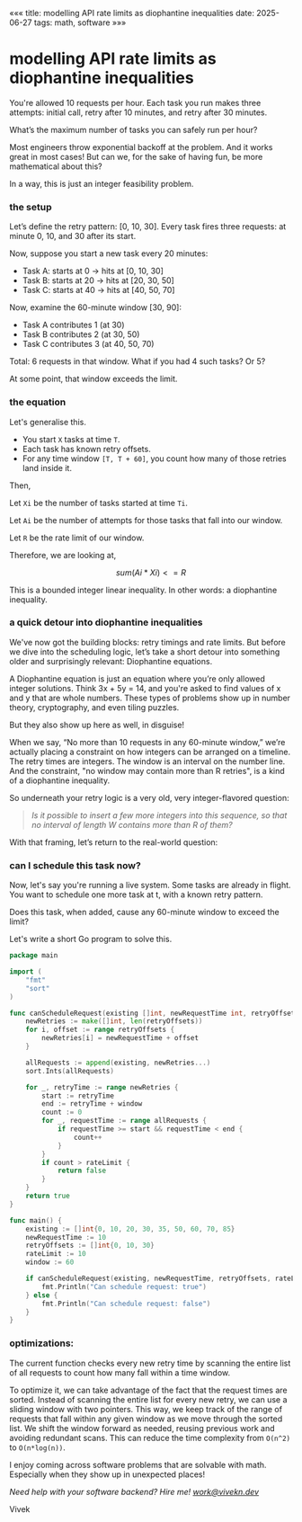 «««
title: modelling API rate limits as diophantine inequalities
date: 2025-06-27
tags: math, software
»»»

# modelling API rate limits as diophantine inequalities

You're allowed 10 requests per hour. Each task you run makes three attempts: initial call, retry after 10 minutes, and retry after 30 minutes.

What’s the maximum number of tasks you can safely run per hour?

Most engineers throw exponential backoff at the problem. And it works great in most cases! But can we, for the sake of having fun, be more mathematical about this?

In a way, this is just an integer feasibility problem.

### the setup

Let’s define the retry pattern: [0, 10, 30]. Every task fires three requests: at minute 0, 10, and 30 after its start.

Now, suppose you start a new task every 20 minutes:
- Task A: starts at 0 → hits at [0, 10, 30]
- Task B: starts at 20 → hits at [20, 30, 50]
- Task C: starts at 40 → hits at [40, 50, 70]

Now, examine the 60-minute window [30, 90]:
- Task A contributes 1 (at 30)
- Task B contributes 2 (at 30, 50)
- Task C contributes 3 (at 40, 50, 70)

Total: 6 requests in that window. What if you had 4 such tasks? Or 5?

At some point, that window exceeds the limit.

### the equation

Let's generalise this. 

- You start `X` tasks at time `T`. 
- Each task has known retry offsets.
- For any time window `[T, T + 60]`, you count how many of those retries land inside it.

Then,

Let `Xi` be the number of tasks started at time `Ti`.

Let `Ai` be the number of attempts for those tasks that fall into our window.

Let `R` be the rate limit of our window.

Therefore, we are looking at,
```math
sum(Ai * Xi) <= R
```

This is a bounded integer linear inequality. In other words: a diophantine inequality.

### a quick detour into diophantine inequalities

We've now got the building blocks: retry timings and rate limits. But before we dive into the scheduling logic, let’s take a short detour into something older and surprisingly relevant: Diophantine equations.

A Diophantine equation is just an equation where you’re only allowed integer solutions. Think 3x + 5y = 14, and you're asked to find values of x and y that are whole numbers. These types of problems show up in number theory, cryptography, and even tiling puzzles.

But they also show up here as well, in disguise!

When we say, “No more than 10 requests in any 60-minute window,” we’re actually placing a constraint on how integers can be arranged on a timeline. The retry times are integers. The window is an interval on the number line. And the constraint, "no window may contain more than R retries", is a kind of a diophantine inequality.

So underneath your retry logic is a very old, very integer-flavored question:

> <i>Is it possible to insert a few more integers into this sequence, so that no interval of length W contains more than R of them?</i>

With that framing, let’s return to the real-world question:

### can I schedule this task now?

Now, let's say you're running a live system. Some tasks are already in flight. You want to schedule one more task at t, with a known retry pattern.

Does this task, when added, cause any 60-minute window to exceed the limit?

Let's write a short Go program to solve this.

```go
package main

import (
	"fmt"
	"sort"
)

func canScheduleRequest(existing []int, newRequestTime int, retryOffsets []int, rateLimit int, window int) bool {
	newRetries := make([]int, len(retryOffsets))
	for i, offset := range retryOffsets {
		newRetries[i] = newRequestTime + offset
	}

	allRequests := append(existing, newRetries...)
	sort.Ints(allRequests)

	for _, retryTime := range newRetries {
		start := retryTime
		end := retryTime + window
		count := 0
		for _, requestTime := range allRequests {
			if requestTime >= start && requestTime < end {
				count++
			}
		}
		if count > rateLimit {
			return false
		}
	}
	return true
}

func main() {
	existing := []int{0, 10, 20, 30, 35, 50, 60, 70, 85}
	newRequestTime := 10
	retryOffsets := []int{0, 10, 30}
	rateLimit := 10
	window := 60

	if canScheduleRequest(existing, newRequestTime, retryOffsets, rateLimit, window) {
		fmt.Println("Can schedule request: true")
	} else {
		fmt.Println("Can schedule request: false")
	}
}
```

### optimizations:

The current function checks every new retry time by scanning the entire list of all requests to count how many fall within a time window.

To optimize it, we can take advantage of the fact that the request times are sorted. Instead of scanning the entire list for every new retry, we can use a sliding window with two pointers. This way, we keep track of the range of requests that fall within any given window as we move through the sorted list. We shift the window forward as needed, reusing previous work and avoiding redundant scans. This can reduce the time complexity from `O(n^2)` to `O(n*log(n))`.


I enjoy coming across software problems that are solvable with math. Especially when they show up in unexpected places!


<i>Need help with your software backend? Hire me! [work@vivekn.dev](mailto:work@vivekn.dev)</i>

Vivek